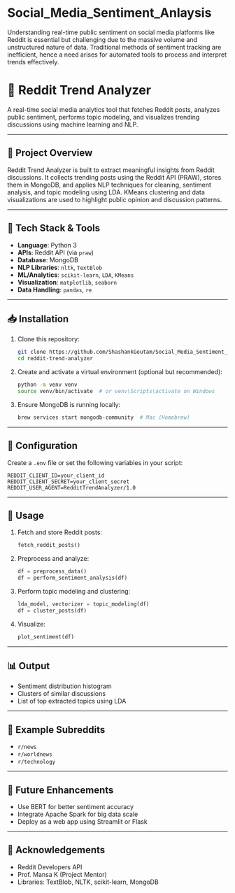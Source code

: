 # Social_Media_Sentiment_Anlaysis
Understanding real-time public sentiment on social media platforms like Reddit is essential but challenging due to the massive volume and unstructured nature of data. Traditional methods of sentiment tracking are inefficient, hence a need arises for automated tools to process and interpret trends effectively.


# 🧠 Reddit Trend Analyzer

A real-time social media analytics tool that fetches Reddit posts, analyzes public sentiment, performs topic modeling, and visualizes trending discussions using machine learning and NLP.

---

## 📌 Project Overview

Reddit Trend Analyzer is built to extract meaningful insights from Reddit discussions. It collects trending posts using the Reddit API (PRAW), stores them in MongoDB, and applies NLP techniques for cleaning, sentiment analysis, and topic modeling using LDA. KMeans clustering and data visualizations are used to highlight public opinion and discussion patterns.

---

## 🧰 Tech Stack & Tools

- **Language**: Python 3
- **APIs**: Reddit API (via `praw`)
- **Database**: MongoDB
- **NLP Libraries**: `nltk`, `TextBlob`
- **ML/Analytics**: `scikit-learn`, `LDA`, `KMeans`
- **Visualization**: `matplotlib`, `seaborn`
- **Data Handling**: `pandas`, `re`

---

## 📥 Installation

1. Clone this repository:
   ```bash
   git clone https://github.com/ShashankGoutam/Social_Media_Sentiment_Anlaysis.git
   cd reddit-trend-analyzer
   ```

2. Create and activate a virtual environment (optional but recommended):
   ```bash
   python -m venv venv
   source venv/bin/activate  # or venv\Scripts\activate on Windows
   ```

3. Ensure MongoDB is running locally:
   ```bash
   brew services start mongodb-community  # Mac (Homebrew)
   ```

---

## 🔧 Configuration

Create a `.env` file or set the following variables in your script:
```env
REDDIT_CLIENT_ID=your_client_id
REDDIT_CLIENT_SECRET=your_client_secret
REDDIT_USER_AGENT=RedditTrendAnalyzer/1.0
```

---

## 🚀 Usage

1. Fetch and store Reddit posts:
   ```python
   fetch_reddit_posts()
   ```

2. Preprocess and analyze:
   ```python
   df = preprocess_data()
   df = perform_sentiment_analysis(df)
   ```

3. Perform topic modeling and clustering:
   ```python
   lda_model, vectorizer = topic_modeling(df)
   df = cluster_posts(df)
   ```

4. Visualize:
   ```python
   plot_sentiment(df)
   ```

---

## 📊 Output

- Sentiment distribution histogram
- Clusters of similar discussions
- List of top extracted topics using LDA

---

## 🧪 Example Subreddits

- `r/news`
- `r/worldnews`
- `r/technology`

---

## 🧠 Future Enhancements

- Use BERT for better sentiment accuracy
- Integrate Apache Spark for big data scale
- Deploy as a web app using Streamlit or Flask

---


## 🙌 Acknowledgements

- Reddit Developers API
- Prof. Mansa K (Project Mentor)
- Libraries: TextBlob, NLTK, scikit-learn, MongoDB
